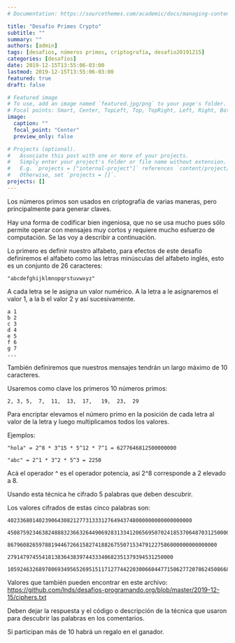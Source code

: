 ```yaml
---
# Documentation: https://sourcethemes.com/academic/docs/managing-content/

title: "Desafío Primes Crypto"
subtitle: ""
summary: ""
authors: [admin]
tags: [desafios, números primos, criptografía, desafio20191215]
categories: [desafíos]
date: 2019-12-15T13:55:06-03:00
lastmod: 2019-12-15T13:55:06-03:00
featured: true
draft: false

# Featured image
# To use, add an image named `featured.jpg/png` to your page's folder.
# Focal points: Smart, Center, TopLeft, Top, TopRight, Left, Right, BottomLeft, Bottom, BottomRight.
image:
  caption: ""
  focal_point: "Center"
  preview_only: false

# Projects (optional).
#   Associate this post with one or more of your projects.
#   Simply enter your project's folder or file name without extension.
#   E.g. `projects = ["internal-project"]` references `content/project/deep-learning/index.md`.
#   Otherwise, set `projects = []`.
projects: []
---
```


Los números primos son usados en criptografía de varias maneras, pero principalmente para generar claves.

Hay una forma de codificar bien ingeniosa, que no se usa mucho pues sólo permite operar con mensajes muy cortos y requiere mucho esfuerzo de computación. Se las voy a describir a continuación.

Lo primero es definir nuestro alfabeto, para efectos de este desafío definiremos el alfabeto como las letras minúsculas del alfabeto inglés, esto es un conjunto de 26 caracteres: 

    "abcdefghijklmnopqrstuvwxyz"

A cada letra se le asigna un valor numérico. 
A la letra a le asignaremos el valor 1, a la b el valor 2 y así sucesivamente.

    a 1
    b 2
    c 3
    d 4
    e 5
    f 6
    g 7
    ...


También definiremos que nuestros mensajes tendrán un largo máximo de 10 caracteres.

Usaremos como clave los primeros 10 números primos:

    2, 3, 5,  7,  11,  13,  17,   19,  23,  29

Para encriptar elevamos el número primo en la posición de cada letra al valor de la letra y luego multiplicamos todos los valores.

Ejemplos:

    "hola" = 2^8 * 3^15 * 5^12 * 7^1 = 6277646812500000000
  
    "abc" = 2^1 * 3^2 * 5^3 = 2250

Acá el operador ^ es el operador potencia, así 2^8 corresponde a 2 elevado a 8.

Usando esta técnica he cifrado 5 palabras que deben descubrir. 

Los valores cifrados de estas cinco palabras son:

    40233680140239064308212773133312764943748000000000000000000

    45087592346382488832366326449069283133412065695070241853706487031250000

    8679608265978819446726615827418826755071534791227586000000000000000

    27914797455418138364383974433340682351379394531250000

    1059246326897806934956526951511712774422030066044771506277207862450866815727414664067933302815246198122035444843750

Valores que también pueden encontrar en este archivo: https://github.com/lnds/desafios-programando.org/blob/master/2019-12-15/ciphers.txt

Deben dejar la respuesta y el código o descripción de la técnica que usaron para descubrir las palabras en los comentarios.

Si participan más de 10 habrá un regalo en el ganador.

